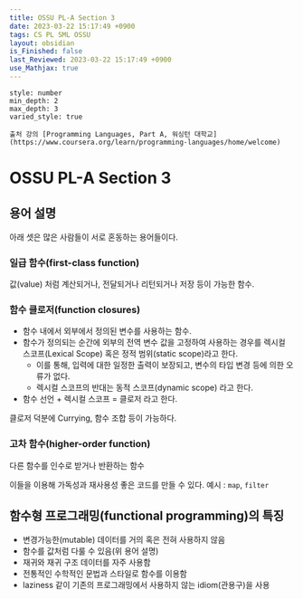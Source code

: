 ```yaml
---
title: OSSU PL-A Section 3
date: 2023-03-22 15:17:49 +0900
tags: CS PL SML OSSU 
layout: obsidian
is_Finished: false
last_Reviewed: 2023-03-22 15:17:49 +0900
use_Mathjax: true
---
```


```toc
style: number
min_depth: 2
max_depth: 3
varied_style: true
```

```ad-quote
출처 강의 [Programming Languages, Part A, 워싱턴 대학교](https://www.coursera.org/learn/programming-languages/home/welcome)
```
# OSSU PL-A Section 3

## 용어 설명

아래 셋은 많은 사람들이 서로 혼동하는 용어들이다.

### 일급 함수(first-class function)
값(value) 처럼 계산되거나, 전달되거나 리턴되거나 저장 등이 가능한 함수.

### 함수 클로저(function closures)
- 함수 내에서 외부에서 정의된 변수를 사용하는 함수. 
- 함수가 정의되는 순간에 외부의 전역 변수 값을 고정하여 사용하는 경우를 렉시컬 스코프(Lexical Scope) 혹은 정적 범위(static scope)라고 한다.
	- 이를 통해, 입력에 대한 일정한 출력이 보장되고, 변수의 타입 변경 등에 의한 오류가 없다.
	- 렉시컬 스코프의 반대는 동적 스코프(dynamic scope) 라고 한다.
- 함수 선언 + 렉시컬 스코프 = 클로저 라고 한다.

클로저 덕분에 Currying, 함수 조합 등이 가능하다.

### 고차 함수(higher-order function)
다른 함수를 인수로 받거나 반환하는 함수

이들을 이용해 가독성과 재사용성 좋은 코드를 만들 수 있다. 예시 : `map`, `filter`

## 함수형 프로그래밍(functional programming)의 특징
- 변경가능한(mutable) 데이터를 거의 혹은 전혀 사용하지 않음
- 함수를 값처럼 다룰 수 있음(위 용어 설명)
- 재귀와 재귀 구조 데이터를 자주 사용함
- 전통적인 수학적인  문법과 스타일로 함수를 이용함
- laziness 같이 기존의 프로그래밍에서 사용하지 않는 idiom(관용구)을 사용

